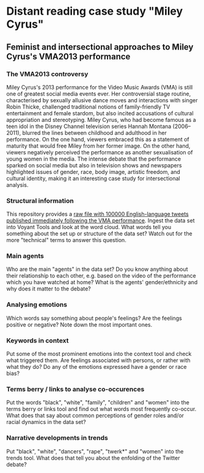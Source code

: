 # Distant reading case study "Miley Cyrus"

## Feminist and intersectional approaches to Miley Cyrus's VMA2013 performance

### The VMA2013 controversy

Miley Cyrus's 2013 performance for the Video Music Awards (VMA) is still one of greatest social media events ever. Her controversial stage routine, characterised by sexually allusive dance moves and interactions with singer Robin Thicke, challenged traditional notions of family-friendly TV entertainment and female stardom, but also incited accusations of cultural appropriation and stereotyping. Miley Cyrus, who had become famous as a teen idol in the Disney Channel television series Hannah Montana (2006–2011), blurred the lines between childhood and adulthood in her performance. On the one hand, viewers embraced this as a statement of maturity that would free Miley from her former image. On the other hand, viewers negatively perceived the performance as another sexualisation of young women in the media. The intense debate that the performance sparked on social media but also in television shows and newspapers highlighted issues of gender, race, body image, artistic freedom, and cultural identity, making it an interesting case study for intersectional analysis.

### Structural information 

This repository provides a [raw file with 100000 English-language tweets published immediately following the VMA performance](../data/Twitter_VMA2013/VMA2013_100000tweets_cleaned.txt). Ingest the data set into Voyant Tools and look at the word cloud. What words tell you something about the set up or structure of the data set? Watch out for the more "technical" terms to answer this question.

### Main agents

Who are the main "agents" in the data set? Do you know anything about their relationship to each other,
e.g. based on the video of the performance which you have watched at home? What is the agents' gender/ethnicity and why does it matter to the debate?

### Analysing emotions

Which words say something about people's feelings? Are the feelings positive or negative? Note down the most important ones.

### Keywords in context

Put some of the most prominent emotions into the context tool and check what triggered them. Are feelings associated with persons, or rather with what they do?
Do any of the emotions expressed have a gender or race bias?

### Terms berry / links to analyse co-occurences

Put the words "black", "white", "family", "children" and "women" into the terms berry or links tool and find out what words most frequently co-occur.
What does that say about common perceptions of gender roles and/or racial dynamics in the data set?

### Narrative developments in trends

Put "black", "white", "dancers", "rape", "twerk*" and "women" into the trends tool. What does that tell you about the enfolding of the Twitter debate?
